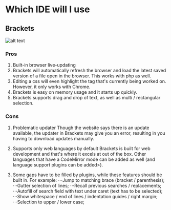 # Which IDE will I use
## Brackets

![alt text](https://upload.wikimedia.org/wikipedia/commons/4/4c/Brackets_Icon.svg)

### Pros

1. Built-in browser live-updating
2. Brackets will automatically refresh the browser and load the latest saved version of a file open in the browser. This works with php as well. 
3. Editing a css will even highlight the tag that's currently being worked on. However, it only works with Chrome.
4. Brackets is easy on memory usage and it starts up quickly.
5. Brackets supports drag and drop of text, as well as multi / rectangular selection.


### Cons

1. Problematic updater
Though the website says there is an update available, the updater in Brackets may give you an error, resulting in you having to download updates manually.

2. Supports only web languages by default
Brackets is built for web development and that's where it excels at out of the box. Other languages that have a CodeMirror mode can be added as well (and language support plugins can be added>).

3. Some gaps have to be filled by plugins, while these features should be built in. For example:
⋅⋅⋅Jump to matching brace (bracket / parenthesis);
⋅⋅⋅Gutter selection of lines;
⋅⋅⋅Recall previous searches / replacements;
⋅⋅⋅Autofill of search field with text under caret (text has to be selected);
⋅⋅⋅Show whitespace / end of lines / indentation guides / right margin;
⋅⋅⋅Selection to upper / lower case;
